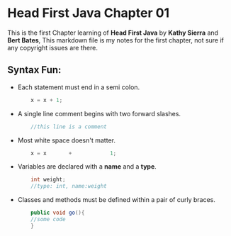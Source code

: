 Head First Java Chapter 01
=====
This is the first Chapter learning of **Head First Java** by **Kathy Sierra** and **Bert Bates**, This markdown file is my notes for the first chapter, not sure if any copyright issues are there.

Syntax Fun:
---------
- Each statement must end in a semi colon.  
  	```java
		x = x + 1;
	```
- A single line comment begins with two forward slashes.  
	```java
		//this line is a comment
	```	
- Most white space doesn't matter.  
	```java
		x = x       +            1;
	```	
- Variables are declared with a **name** and a **type**.  
	```java
		int weight;
		//type: int, name:weight
	```
- Classes and methods must be defined within a pair of curly braces. 	
	```java
		public void go(){
		//some code
		}
	```